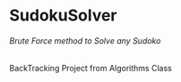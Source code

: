 # SudokuSolver
###### Brute Force method to Solve any Sudoko 

BackTracking Project from Algorithms Class 
